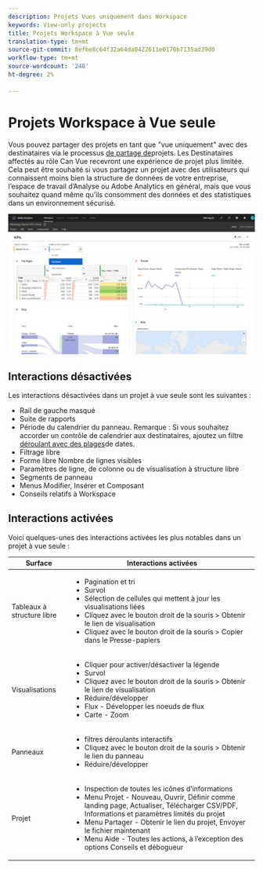 ```yaml
---
description: Projets Vues uniquement dans Workspace
keywords: View-only projects
title: Projets Workspace à Vue seule
translation-type: tm+mt
source-git-commit: 8efbe8c64f32a64da0422611e0170b7135ad39d0
workflow-type: tm+mt
source-wordcount: '248'
ht-degree: 2%

---
```



# Projets Workspace à Vue seule

Vous pouvez partager des projets en tant que &quot;vue uniquement&quot; avec des destinataires via le processus [de partage de](/help/analyze/analysis-workspace/curate-share/share-projects.md)projets. Les Destinataires affectés au rôle Can Vue recevront une expérience de projet plus limitée. Cela peut être souhaité si vous partagez un projet avec des utilisateurs qui connaissent moins bien la structure de données de votre entreprise, l’espace de travail d’Analyse ou Adobe Analytics en général, mais que vous souhaitez quand même qu’ils consomment des données et des statistiques dans un environnement sécurisé.

![](assets/view-only-project.png)

## Interactions désactivées

Les interactions désactivées dans un projet à vue seule sont les suivantes :

* Rail de gauche masqué
* Suite de rapports
* Période du calendrier du panneau. Remarque : Si vous souhaitez accorder un contrôle de calendrier aux destinataires, ajoutez un filtre [déroulant avec des plages](https://docs.adobe.com/content/help/en/analytics-learn/tutorials/analysis-workspace/using-panels/using-drop-down-filters.html)de dates.
* Filtrage libre
* Forme libre Nombre de lignes visibles
* Paramètres de ligne, de colonne ou de visualisation à structure libre
* Segments de panneau
* Menus Modifier, Insérer et Composant
* Conseils relatifs à Workspace

## Interactions activées

Voici quelques-unes des interactions activées les plus notables dans un projet à vue seule :

| Surface | Interactions activées |
|---|---|
| Tableaux à structure libre | <ul><li>Pagination et tri</li><li>Survol</li><li>Sélection de cellules qui mettent à jour les visualisations liées</li><li>Cliquez avec le bouton droit de la souris > Obtenir le lien de visualisation</li><li>Cliquez avec le bouton droit de la souris > Copier dans le Presse-papiers</li></ul> |
| Visualisations | <ul><li>Cliquer pour activer/désactiver la légende</li><li>Survol</li><li>Cliquez avec le bouton droit de la souris > Obtenir le lien de visualisation</li><li>Réduire/développer</li><li>Flux - Développer les noeuds de flux</li><li>Carte - Zoom</li></ul> |
| Panneaux | <ul><li>filtres déroulants interactifs</li><li>Cliquez avec le bouton droit de la souris > Obtenir le lien du panneau</li><li>Réduire/développer</li></ul> |
| Projet  | <ul><li>Inspection de toutes les icônes d’informations</li><li>Menu Projet - Nouveau, Ouvrir, Définir comme landing page, Actualiser, Télécharger CSV/PDF, Informations et paramètres limités du projet</li><li>Menu Partager - Obtenir le lien du projet, Envoyer le fichier maintenant</li><li>Menu Aide - Toutes les actions, à l’exception des options Conseils et débogueur</li></ul> |
